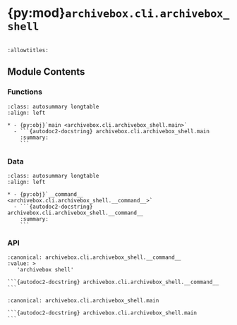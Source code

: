 # {py:mod}`archivebox.cli.archivebox_shell`

```{py:module} archivebox.cli.archivebox_shell
```

```{autodoc2-docstring} archivebox.cli.archivebox_shell
:allowtitles:
```

## Module Contents

### Functions

````{list-table}
:class: autosummary longtable
:align: left

* - {py:obj}`main <archivebox.cli.archivebox_shell.main>`
  - ```{autodoc2-docstring} archivebox.cli.archivebox_shell.main
    :summary:
    ```
````

### Data

````{list-table}
:class: autosummary longtable
:align: left

* - {py:obj}`__command__ <archivebox.cli.archivebox_shell.__command__>`
  - ```{autodoc2-docstring} archivebox.cli.archivebox_shell.__command__
    :summary:
    ```
````

### API

````{py:data} __command__
:canonical: archivebox.cli.archivebox_shell.__command__
:value: >
   'archivebox shell'

```{autodoc2-docstring} archivebox.cli.archivebox_shell.__command__
```

````

````{py:function} main(args: typing.Optional[typing.List[str]] = None, stdin: typing.Optional[typing.IO] = None, pwd: typing.Optional[str] = None) -> None
:canonical: archivebox.cli.archivebox_shell.main

```{autodoc2-docstring} archivebox.cli.archivebox_shell.main
```
````
